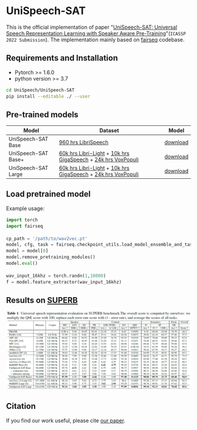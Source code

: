# UniSpeech-SAT

This is the official implementation of paper "[UniSpeech-SAT: Universal Speech Representation Learning with  Speaker Aware Pre-Training](https://arxiv.org/abs/2110.05752)"(```ICASSP 2022 Submission```). The implementation mainly based on [fairseq](https://github.com/pytorch/fairseq) codebase. 

## Requirements and Installation

 - Pytorch >= 1.6.0
 - python version >= 3.7
 ``` bash
 cd UniSpeech/UniSpeech-SAT
 pip install --editable ./ --user
 ```

## Pre-trained models

Model | Dataset | Model
|---|---|---
UniSpeech-SAT Base |  [960 hrs LibriSpeech](http://www.openslr.org/12) | [download](https://drive.google.com/file/d/1l5etRW6W2aP_8I2Fs_8ailGZqEzdrAPz/view?usp=sharing)
UniSpeech-SAT Base+ | [60k hrs Libri-Light](https://github.com/facebookresearch/libri-light) + [10k hrs GigaSpeech](https://github.com/SpeechColab/GigaSpeech) + [24k hrs VoxPopuli](https://github.com/facebookresearch/voxpopuli/tree/main) | [download](https://drive.google.com/file/d/1Q1MLVfyOHkSzTjyD-mzSZVjhndEmCvef/view?usp=sharing)
UniSpeech-SAT Large | [60k hrs Libri-Light](https://github.com/facebookresearch/libri-light) + [10k hrs GigaSpeech](https://github.com/SpeechColab/GigaSpeech) + [24k hrs VoxPopuli](https://github.com/facebookresearch/voxpopuli/tree/main) | [download](https://drive.google.com/file/d/12ScE1G2W-AHcccyBb_0uVI6qpFVQ0PaI/view?usp=sharing)

## Load pretrained model

Example usage:

```python
import torch
import fairseq

cp_path = '/path/to/wav2vec.pt'
model, cfg, task = fairseq.checkpoint_utils.load_model_ensemble_and_task([cp_path])
model = model[0]
model.remove_pretraining_modules()
model.eval()

wav_input_16khz = torch.randn(1,10000)
f = model.feature_extractor(wav_input_16khz)
```

## Results on [SUPERB](https://superbbenchmark.org/leaderboard)

![alt text](SUPERB_Results.png)

## Citation
If you find our work useful, please cite [our paper](https://arxiv.org/abs/2110.05752).
